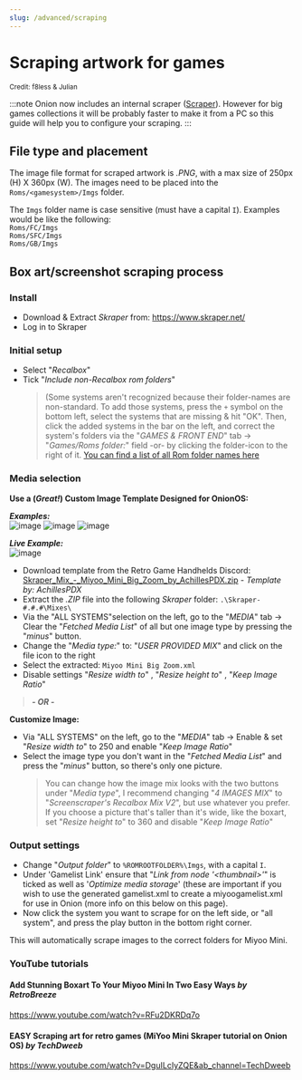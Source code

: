 ```yaml
---
slug: /advanced/scraping
---
```


# Scraping artwork for games

<sup>Credit: f8less & Julian</sup>

:::note
Onion now includes an internal scraper ([Scraper](../apps/scraper)). However for big games collections it will be probably faster to make it from a PC so this guide will help you to configure your scraping.
:::

## File type and placement

The image file format for scraped artwork is _.PNG_, with a max size of 250px (H) X 360px (W). The images need to be placed into the `Roms/<gamesystem>/Imgs` folder. 

The `Imgs` folder name is case sensitive (must have a capital `I`). Examples would be like the following:    
`Roms/FC/Imgs`  
`Roms/SFC/Imgs`  
`Roms/GB/Imgs`  


## Box art/screenshot scraping process


### Install

- Download & Extract _Skraper_ from: https://www.skraper.net/   
- Log in to Skraper


### Initial setup

- Select "_Recalbox_"   
- Tick "_Include non-Recalbox rom folders_"   
   > (Some systems aren't recognized because their folder-names are non-standard. To add those systems, press the `+` symbol on the bottom left, select the systems that are missing & hit "OK". Then, click the added systems in the bar on the left, and correct the system's folders via the "_GAMES & FRONT END_" tab -> "_Games/Roms folder:_" field -or- by clicking the folder-icon to the right of it.
[You can find a list of all Rom folder names here](../emulators)


### Media selection

**Use a (_Great!_) Custom Image Template Designed for OnionOS:**

**_Examples:_**<br/>
![image](https://user-images.githubusercontent.com/56418567/212767886-753a83ae-2f56-4255-a22d-f658ba656690.png)
![image](https://user-images.githubusercontent.com/56418567/212768343-a1d7d47b-1384-45a2-8f35-3d80b10fff5c.png)
![image](https://user-images.githubusercontent.com/56418567/212769101-5d5d5c77-bc23-43a2-83fd-859d938a0466.png)<br/>

**_Live Example:_**<br/>
![image](https://user-images.githubusercontent.com/56418567/212769542-49a3e1f4-971b-4fd4-bf79-36d589aee97a.png)<br/>


- Download template from the Retro Game Handhelds Discord:<br/>
[Skraper_Mix_-_Miyoo_Mini_Big_Zoom_by_AchillesPDX.zip](https://github.com/OnionUI/Onion/raw/main/files/20240310/Skraper_Mix_-_Miyoo_Mini_Big_Zoom_by_AchillesPDX.zip) - _Template by: AchillesPDX_
- Extract the _.ZIP_ file into the following _Skraper_ folder: `.\Skraper-#.#.#\Mixes\`
- Via the "ALL SYSTEMS"selection on the left, go to the "_MEDIA_" tab -> Clear the "_Fetched Media List_" of all but one image type by pressing the "_minus_" button.
- Change the "_Media type:_" to: "_USER PROVIDED MIX_" and click on the file icon to the right
- Select the extracted: `Miyoo Mini Big Zoom.xml`
- Disable settings "_Resize width to_" , "_Resize height to_" , "_Keep Image Ratio_" 

> _**- OR -**_

**Customize Image:**  
- Via "ALL SYSTEMS" on the left, go to the "_MEDIA_" tab -> Enable & set "_Resize width to_" to 250 and enable "_Keep Image Ratio_"    
- Select the image type you don't want in the "_Fetched Media List_" and press the "_minus_" button, so there's only one picture.   
   > You can change how the image mix looks with the two buttons under "_Media type_",  I recommend changing "_4 IMAGES MIX_" to "_Screenscraper's Recalbox Mix V2_", but use whatever you prefer.
   > If you choose a picture that's taller than it's wide, like the boxart, set "_Resize height to_" to 360 and disable "_Keep Image Ratio_"


### Output settings

- Change "_Output folder_" to `%ROMROOTFOLDER%\Imgs`, with a capital `I`.
- Under 'Gamelist Link' ensure that "_Link from node '&lt;thumbnail&gt;'_" is ticked as well as '_Optimize media storage_' (these are important if you wish to use the generated gamelist.xml to create a miyoogamelist.xml for use in Onion (more info on this below on this page).    
- Now click the system you want to scrape for on the left side, or "all system", and press the play button in the bottom right corner.    

This will automatically scrape images to the correct folders for Miyoo Mini.


### YouTube tutorials

#### Add Stunning Boxart To Your Miyoo Mini In Two Easy Ways _by RetroBreeze_

https://www.youtube.com/watch?v=RFu2DKRDq7o


#### EASY Scraping art for retro games (MiYoo Mini Skraper tutorial on Onion OS) _by TechDweeb_

https://www.youtube.com/watch?v=DguILcIyZQE&ab_channel=TechDweeb
